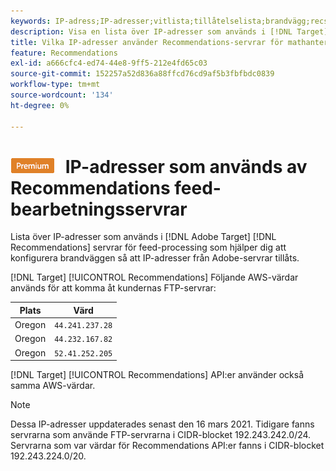 ```yaml
---
keywords: IP-adress;IP-adresser;vitlista;tillåtelselista;brandvägg;recs;feed;servrar;adobe marketing cloud;rekommendationer
description: Visa en lista över IP-adresser som används i [!DNL Target] Recommendations servrar för hantering av feeds som hjälper dig att konfigurera brandväggen så att IP-adresser från Adobe-servrar tillåts.
title: Vilka IP-adresser använder Recommendations-servrar för mathantering?
feature: Recommendations
exl-id: a666cfc4-ed74-44e8-9ff5-212e4fd65c03
source-git-commit: 152257a52d836a88ffcd76cd9af5b3fbfbdc0839
workflow-type: tm+mt
source-wordcount: '134'
ht-degree: 0%

---
```


# ![PREMIUM](/help/main/assets/premium.png) IP-adresser som används av Recommendations feed-bearbetningsservrar

Lista över IP-adresser som används i [!DNL Adobe Target] [!DNL Recommendations] servrar för feed-processing som hjälper dig att konfigurera brandväggen så att IP-adresser från Adobe-servrar tillåts.

[!DNL Target] [!UICONTROL Recommendations] Följande AWS-värdar används för att komma åt kundernas FTP-servrar:

| Plats | Värd |
| --- | --- |
| Oregon | `44.241.237.28` |
| Oregon | `44.232.167.82` |
| Oregon | `52.41.252.205` |

[!DNL Target] [!UICONTROL Recommendations] API:er använder också samma AWS-värdar.

>[!NOTE]
>
>Dessa IP-adresser uppdaterades senast den 16 mars 2021. Tidigare fanns servrarna som använde FTP-servrarna i CIDR-blocket 192.243.242.0/24. Servrarna som var värdar för Recommendations API:er fanns i CIDR-blocket 192.243.224.0/20.
